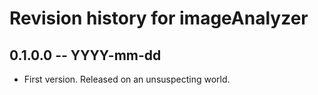 # Revision history for imageAnalyzer

## 0.1.0.0 -- YYYY-mm-dd

* First version. Released on an unsuspecting world.
